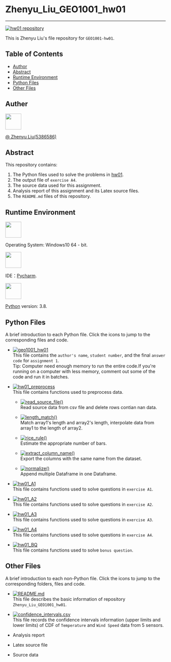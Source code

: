 # Zhenyu_Liu_GEO1001_hw01
***
[![hw01 repository](https://img.shields.io/badge/repository-Zhenyu__Liu__GEO1001__hw01-orange)](https://github.com/peterliu502/Zhenyu_Liu_GEO1001_hw01)  


This is Zhenyu Liu's file repository for `GEO1001-hw01`.  
  
  
## Table of Contents  

- [Author](#author)  
- [Abstract](#abstract)  
- [Runtime Environment](#runtime-environment)
- [Python Files](#python-files)  
- [Other Files](#other-files)  

## Auther

[<img src="https://avatars3.githubusercontent.com/u/59593272?s=400&u=ba1618be6d5e354f0bd7685ff405bdec6d18c101&v=4" width = "50" height = "50" />](https://github.com/peterliu502)

[@ Zhenyu Liu(5386586)](https://github.com/peterliu502)
 
## Abstract  

This repository contains:  

1. The Python files used to solve the problems in [hw01](https://3d.bk.tudelft.nl/courses/geo1001/hw/01/).  
2. The output file of `exercise A4`.
3. The source data used for this assignment.  
4. Analysis report of this assignment and its Latex source files.  
5. The `README.md` files of this repository.  

## Runtime Environment  
<img src="https://upload.wikimedia.org/wikipedia/commons/thumb/3/34/Windows_logo_-_2012_derivative.svg/1920px-Windows_logo_-_2012_derivative.svg.png" width = "50" height = "50" />  

Operating System: Windows10 64 - bit.  

<img src="https://upload.wikimedia.org/wikipedia/commons/thumb/a/a1/PyCharm_Logo.svg/1200px-PyCharm_Logo.svg.png" width = "50" height = "50" />  
  
IDE：[Pycharm](https://www.jetbrains.com/pycharm/).   
  
<img src="https://camo.githubusercontent.com/91de473fa3f2f749a56effc3e64f1049d108251f/68747470733a2f2f75706c6f61642e77696b696d656469612e6f72672f77696b6970656469612f636f6d6d6f6e732f7468756d622f632f63332f507974686f6e2d6c6f676f2d6e6f746578742e7376672f37363870782d507974686f6e2d6c6f676f2d6e6f746578742e7376672e706e67" width = "50" height = "50" />  

[Python](https://www.python.org/downloads/release/python-385/) version: 3.8.  

## Python Files  
A brief introduction to each Python file. Click the icons to jump to the corresponding files and code.

* [![geo1001_hw01](https://img.shields.io/badge/Python_file-geo1001__hw01-yellow)](https://github.com/peterliu502/Zhenyu_Liu_GEO1001_hw01/blob/master/geo1001_hw01.py)  
This file contains the `author's name`, `student number`, and the final `answer code` for `assignment 1`.  
Tip: Computer need enough memory to run the entire code.If you're running on a computer with less memory, 
comment out some of the code and run it in batches.  

* [![hw01_preprocess](https://img.shields.io/badge/Python_file-hw01__preprocess-yellow)](https://github.com/peterliu502/Zhenyu_Liu_GEO1001_hw01/blob/master/hw01_preprocess.py)  
This file contains functions used to preprocess data.
  
  * [![read_source_file()](https://img.shields.io/badge/function-read__source__file()-green)](https://github.com/peterliu502/Zhenyu_Liu_GEO1001_hw01/blob/master/hw01_preprocess.py#L5)  
  Read source data from csv file and delete rows contian nan data.  
  
  * [![length_match()](https://img.shields.io/badge/function-length__match()-green)](https://github.com/peterliu502/Zhenyu_Liu_GEO1001_hw01/blob/master/hw01_preprocess.py#L13)  
  Match array1's length and array2's length, interpolate data from array1 to the length of array2.  
  
  * [![rice_rule()](https://img.shields.io/badge/function-rice__rule()-green)](https://github.com/peterliu502/Zhenyu_Liu_GEO1001_hw01/blob/master/hw01_preprocess.py#L20)  
  Estimate the appropriate number of bars.
  
  * [![extract_column_name()](https://img.shields.io/badge/function-extract__column__name()-green)](https://github.com/peterliu502/Zhenyu_Liu_GEO1001_hw01/blob/master/hw01_preprocess.py#L26)  
  Export the columns with the same name from the dataset.  
  
  * [![normalize()](https://img.shields.io/badge/function-normalize()-green)](https://github.com/peterliu502/Zhenyu_Liu_GEO1001_hw01/blob/master/hw01_preprocess.py#L33)  
  Append multiple Dataframe in one Dataframe.  
  
* [![hw01_A1](https://img.shields.io/badge/Python_file-hw01__A1-yellow)](https://github.com/peterliu502/Zhenyu_Liu_GEO1001_hw01/blob/master/hw01_A1.py)  
This file contains functions used to solve questions in `exercise A1`.  

* [![hw01_A2](https://img.shields.io/badge/Python_file-hw01__A2-yellow)](https://github.com/peterliu502/Zhenyu_Liu_GEO1001_hw01/blob/master/hw01_A2.py)  
This file contains functions used to solve questions in `exercise A2`.  

* [![hw01_A3](https://img.shields.io/badge/Python_file-hw01__A3-yellow)](https://github.com/peterliu502/Zhenyu_Liu_GEO1001_hw01/blob/master/hw01_A3.py)  
This file contains functions used to solve questions in `exercise A3`.  

* [![hw01_A4](https://img.shields.io/badge/Python_file-hw01__A4-yellow)](https://github.com/peterliu502/Zhenyu_Liu_GEO1001_hw01/blob/master/hw01_A4.py)  
This file contains functions used to solve questions in `exercise A4`.  

* [![hw01_BQ](https://img.shields.io/badge/Python_file-hw01__BQ-yellow)](https://github.com/peterliu502/Zhenyu_Liu_GEO1001_hw01/blob/master/hw01_BQ.py)  
This file contains functions used to solve `bonus question`.  

## Other Files  
A brief introduction to each non-Python file. 
Click the icons to jump to the corresponding folders, files and code.  

* [![README.md](https://img.shields.io/badge/other_file-READ.md-yellowgreen)](https://github.com/peterliu502/Zhenyu_Liu_GEO1001_hw01/blob/master/README.md)  
This file describes the basic information of repository `Zhenyu_Liu_GEO1001_hw01`.

* [![confidence_intervals.csv](https://img.shields.io/badge/other_file-confidence__intervals.csv-yellowgreen)](https://github.com/peterliu502/Zhenyu_Liu_GEO1001_hw01/blob/master/confidence_intervals.csv)  
This file records the confidence intervals information (upper limits and lower limits) of CDF of `Temperature` and `Wind Speed` data from 5 sensors.  

* Analysis report  

* Latex source file  

* Source data  